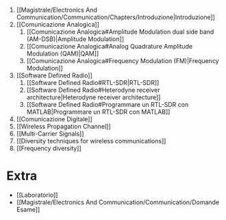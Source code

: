 1. [[Magistrale/Electronics And Communication/Communication/Chapters/Introduzione|Introduzione]]
2. [[Comunicazione Analogica]]
	1. [[Comunicazione Analogica#Amplitude Modulation dual side band (AM-DSB)|Amplitude Modulation]]
	2. [[Comunicazione Analogica#Analog Quadrature Amplitude Modulation (QAM)|QAM]]
	3. [[Comunicazione Analogica#Frequency Modulation (FM)|Frequency Modulation]]
3. [[Software Defined Radio]]
	1. [[Software Defined Radio#RTL-SDR|RTL-SDR]]
	2. [[Software Defined Radio#Heterodyne receiver architecture|Heterodyne receiver architecture]]
	3. [[Software Defined Radio#Programmare un RTL-SDR con MATLAB|Programmare un RTL-SDR con MATLAB]]
4. [[Comunicazione Digitale]]
5. [[Wireless Propagation Channel]]
6. [[Multi-Carrier Signals]]
7. [[Diversity techniques for wireless communications]]
8. [[Frequency diversity]]

# Extra
- [[Laboratorio]]
- [[Magistrale/Electronics And Communication/Communication/Domande Esame]]

